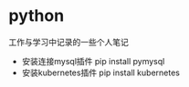 # python

工作与学习中记录的一些个人笔记

* 安装连接mysql插件 pip install pymysql
* 安装kubernetes插件 pip install kubernetes
